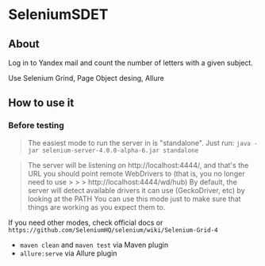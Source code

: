 # SeleniumSDET

## About
Log in to Yandex mail and count the number of letters with a given subject.

Use Selenium Grind, Page Object desing, Allure

## How to use it

### Before testing
 > The easiest mode to run the server in is "standalone". Just run:
```java -jar selenium-server-4.0.0-alpha-6.jar standalone```

> The server will be listening on http://localhost:4444/, and that's the URL you should point remote WebDrivers to (that is, you no longer need to use > > > http://localhost:4444/wd/hub) By default, the server will detect available drivers it can use (GeckoDriver, etc) by looking at the PATH You can use this mode just to make sure that things are working as you expect them to.


If you need other modes, check official docs or ```https://github.com/SeleniumHQ/selenium/wiki/Selenium-Grid-4```


* ```maven clean``` and ```maven test``` via Maven plugin
* ```allure:serve``` via Allure plugin
